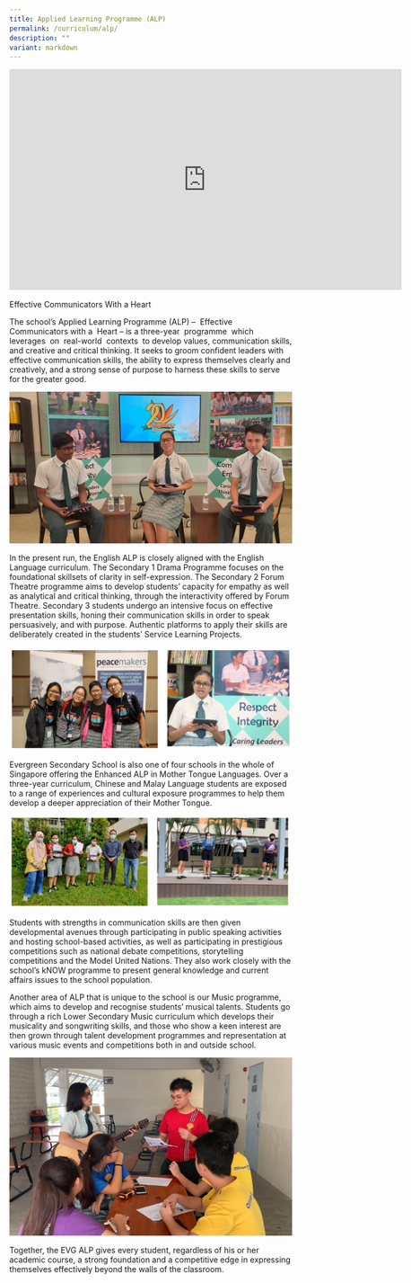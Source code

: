 ```yaml
---
title: Applied Learning Programme (ALP)
permalink: /curriculum/alp/
description: ""
variant: markdown
---
```

<iframe allowfullscreen="" allow="accelerometer; autoplay; clipboard-write; encrypted-media; gyroscope; picture-in-picture; web-share" frameborder="0" title="Evergreen Sec   ALP&amp; LLP Feature" src="https://www.youtube.com/embed/3m4p8dbNnzk" height="393" width="699"></iframe>


Effective Communicators With a Heart

The school’s Applied Learning Programme (ALP) –&nbsp; Effective&nbsp; Communicators with a&nbsp; Heart – is a three-year&nbsp; programme&nbsp; which&nbsp; leverages&nbsp; on&nbsp; real-world&nbsp; contexts&nbsp; to develop values, communication skills, and creative and critical thinking. It seeks to groom confident leaders with effective communication skills, the ability to express themselves clearly and creatively, and a strong sense of purpose to harness these skills to serve for the greater good.

![](/images/Our%20Curriculum/Distinctive%20School%20Programmes/Applied%20Learning%20Programme/A1.jpg)

In the present run, the English ALP is closely aligned with the English Language curriculum. The Secondary 1 Drama Programme focuses on the foundational skillsets of clarity in self-expression. The Secondary 2 Forum Theatre programme aims to develop students’ capacity for empathy as well as analytical and critical thinking, through the interactivity offered by Forum Theatre. Secondary 3 students undergo an intensive focus on effective presentation skills, honing their communication skills in order to speak persuasively, and with purpose. Authentic platforms to apply their skills are deliberately created in the students’ Service Learning Projects.

![](/images/Our%20Curriculum/Distinctive%20School%20Programmes/Applied%20Learning%20Programme/A2.png)


Evergreen Secondary School is also one of four schools in the whole of Singapore offering the Enhanced ALP in Mother Tongue Languages. Over a three-year curriculum, Chinese and Malay Language students are exposed to a range of experiences and cultural exposure programmes to help them develop a deeper appreciation of their Mother Tongue.

![](/images/Our%20Curriculum/Distinctive%20School%20Programmes/Applied%20Learning%20Programme/A3.png)


Students with strengths in communication skills are then given developmental avenues through participating in public speaking activities and hosting school-based activities, as well as participating in prestigious competitions such as national debate competitions, storytelling competitions and the Model United Nations. They also work closely with the school’s kNOW programme to present general knowledge and current affairs issues to the school population.

Another area of ALP that is unique to the school is our Music programme, which aims to develop and recognise students’ musical talents. Students go through a rich Lower Secondary Music curriculum which develops their musicality and songwriting skills, and those who show a keen interest are then grown through talent development programmes and representation at various music events and competitions both in and outside school.

![](/images/Our%20Curriculum/Distinctive%20School%20Programmes/Applied%20Learning%20Programme/A4.jpg)

Together, the EVG ALP gives every student, regardless of his or her academic course, a strong foundation and a competitive edge in expressing themselves effectively beyond the walls of the classroom.